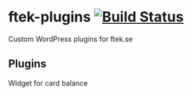 # ftek-plugins [![Build Status](https://travis-ci.org/Fysikteknologsektionen/ftek-plugins.svg?branch=master)](https://travis-ci.org/Fysikteknologsektionen/ftek-plugins)
Custom WordPress plugins for ftek.se

## Plugins
Widget for card balance
